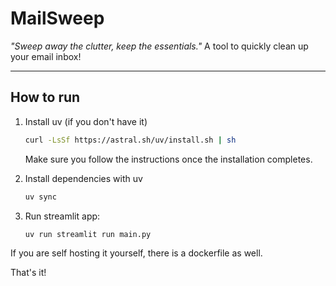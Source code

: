 # MailSweep

<em>"Sweep away the clutter, keep the essentials."</em>
A tool to quickly clean up your email inbox!

---

## How to run

1. Install uv (if you don't have it)

   ```bash
   curl -LsSf https://astral.sh/uv/install.sh | sh
   ```

   Make sure you follow the instructions once the installation completes.

1. Install dependencies with uv

   ```bash
   uv sync
   ```
1. Run streamlit app:

   ```bash
   uv run streamlit run main.py
   ```

If you are self hosting it yourself, there is a dockerfile as well.

That's it!
